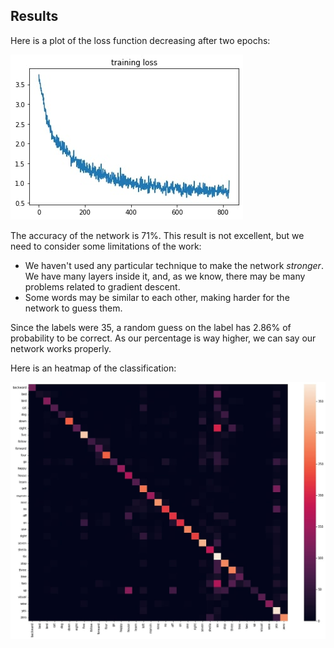 ## Results

Here is a plot of the loss function decreasing after two epochs: 

![](./img/lossplot.jpg)

The accuracy of the network is $71\%$. This result is not excellent, but we need to consider some limitations of the work:

- We haven't used any particular technique to make the network _stronger_. We have many layers inside it, and, as we know, there may be many problems related to gradient descent.
- Some words may be similar to each other, making harder for the network to guess them. 

Since the labels were 35, a random guess on the label has $2.86\%$ of probability to be correct. As our percentage is way higher, we can say our network works properly. 

Here is an heatmap of the classification: 

![](./img/heatmap.jpg)